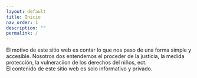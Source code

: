 ```yaml
---
layout: default
title: Inicio
nav_order: 1
description: ""
permalink: /
---
```



El motivo de este sitio web es contar lo que nos paso de una forma simple y accesible. Nosotros dos entendemos el proceder de la justicia, la medida protección, la vulneraciion de los derechos del niños, ect. 
<br>El contenido de este sitio web es solo informativo y privado. 
